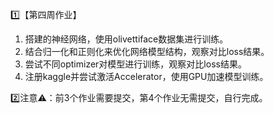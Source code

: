 1️⃣【第四周作业】

1. 搭建的神经网络，使用olivettiface数据集进行训练。
2. 结合归一化和正则化来优化网络模型结构，观察对比loss结果。
3. 尝试不同optimizer对模型进行训练，观察对比loss结果。
4. 注册kaggle并尝试激活Accelerator，使用GPU加速模型训练。

2️⃣注意⚠️：前3个作业需要提交，第4个作业无需提交，自行完成。